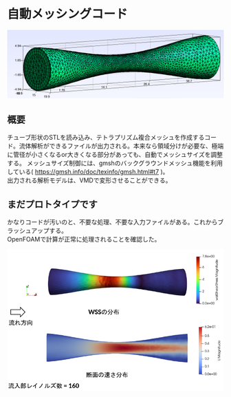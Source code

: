 # 自動メッシングコード
<p align="center">
  <img src="https://github.com/tailup7/mesher/blob/main/picture/0.png" alt="meshing" width="1000"/>
</p>

## 概要
チューブ形状のSTLを読み込み、テトラプリズム複合メッシュを作成するコード。流体解析ができるファイルが出力される。本来なら領域分けが必要な、極端に管径が小さくなるor大きくなる部分があっても、自動でメッシュサイズを調整する。
メッシュサイズ制御には、gmshのバックグラウンドメッシュ機能を利用している( https://gmsh.info/doc/texinfo/gmsh.html#t7 )。<br>
出力される解析モデルは、VMDで変形させることができる。

## まだプロトタイプです
かなりコードが汚いのと、不要な処理、不要な入力ファイルがある。これからブラッシュアップする。<br>
OpenFOAMで計算が正常に処理されることを確認した。
<br>

<p align="center">
  <img src="https://github.com/tailup7/mesher/blob/main/picture/00.png" alt="meshing" width="600"/>
</p>

